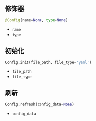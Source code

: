 ## 修饰器

```python
@Config(name=None, type=None)
```

+ `name`
+ `type`

## 初始化

```python
Config.init(file_path, file_type='yaml')
```

+ `file_path`
+ `file_type`

## 刷新

```python
Config.refresh(config_data=None)
```

+ `config_data`
